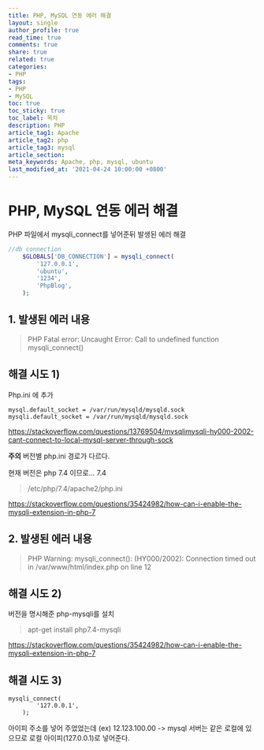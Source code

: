 ```yaml
---
title: PHP, MySQL 연동 에러 해결
layout: single
author_profile: true
read_time: true
comments: true
share: true
related: true
categories:
- PHP
tags:
- PHP
- MySQL
toc: true
toc_sticky: true
toc_label: 목차
description: PHP
article_tag1: Apache
article_tag2: php
article_tag3: mysql
article_section:  
meta_keywords: Apache, php, mysql, ubuntu
last_modified_at: '2021-04-24 10:00:00 +0800'
---
```


# PHP, MySQL 연동 에러 해결

PHP 파일에서 mysqli_connect를 넣어준뒤 발생된 에러 해결
```php
//db connection
    $GLOBALS['DB_CONNECTION'] = mysqli_connect(
        '127.0.0.1',
        'ubuntu',
        '1234',
        'PhpBlog',
    );
```

## 1. 발생된 에러 내용
> PHP Fatal error:  Uncaught Error: Call to undefined function mysqli_connect()

## 해결 시도 1)
Php.ini 에 추가
```
mysql.default_socket = /var/run/mysqld/mysqld.sock
mysqli.default_socket = /var/run/mysqld/mysqld.sock
```

https://stackoverflow.com/questions/13769504/mysqlimysqli-hy000-2002-cant-connect-to-local-mysql-server-through-sock

**주의** 버전별 php.ini 경로가 다르다.

현재 버전은 php 7.4 이므로… 7.4

> /etc/php/7.4/apache2/php.ini

https://stackoverflow.com/questions/35424982/how-can-i-enable-the-mysqli-extension-in-php-7

## 2. 발생된 에러 내용
> PHP Warning:  mysqli_connect(): (HY000/2002): Connection timed out in /var/www/html/index.php on line 12

## 해결 시도 2)

버전을 명시해준 php-mysqli를 설치
> apt-get install php7.4-mysqli

https://stackoverflow.com/questions/35424982/how-can-i-enable-the-mysqli-extension-in-php-7

## 해결 시도 3)
```
mysqli_connect(
        '127.0.0.1',
    );
```

아이피 주소를 넣어 주었었는데 
(ex) 12.123.100.00 -> mysql 서버는 같은 로컬에 있으므로 로컬 아이피(127.0.0.1)로 넣어준다.



